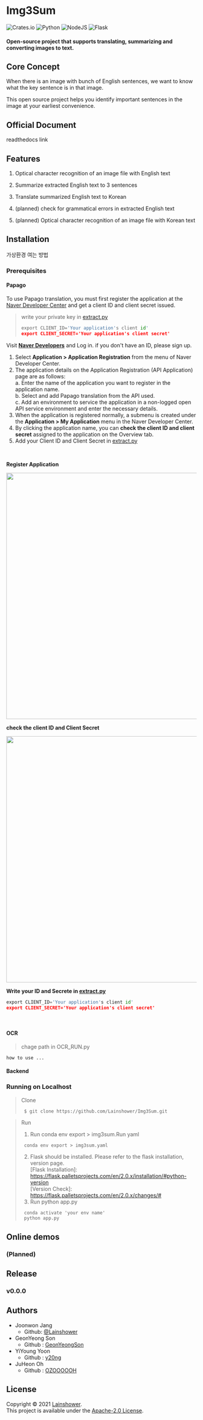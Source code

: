 # Img3Sum

![Crates.io](https://img.shields.io/crates/l/rustc-serialize?style=for-the-badge)
![Python](https://img.shields.io/badge/python-3670A0?style=for-the-badge&logo=python&logoColor=ffdd54) ![NodeJS](https://img.shields.io/badge/node.js-6DA55F?style=for-the-badge&logo=node.js&logoColor=white) ![Flask](https://img.shields.io/badge/flask-%23000.svg?style=for-the-badge&logo=flask&logoColor=white)

#### Open-source project that supports translating, summarizing and converting images to text.

## Core Concept

When there is an image with bunch of English sentences, we want to know what the key sentence is in that image. 

This open source project helps you identify important sentences in the image at your earliest convenience.

## Official Document

readthedocs link

## Features

1. Optical character recognition of an image file with English text

2. Summarize extracted English text to 3 sentences 

3. Translate summarized English text to Korean

4. (planned) check for grammatical errors in extracted English text

5. (planned) Optical character recognition of an image file with Korean text

## Installation

가상환경 여는 방법

### Prerequisites

#### Papago

To use Papago translation, you must first register the application at the [Naver Developer Center]  and get a client ID and client secret issued.
> write your private key in [extract.py](https://github.com/Lainshower/Img3Sum/blob/main/extract.py)
>```python
>export CLIENT_ID='Your application's client id'
>export CLIENT_SECRET='Your application's client secret'
>```



Visit **[Naver Developers]** and Log in. if you don't have an ID, please sign up.

1. Select **Application > Application Registration** from the menu of Naver Developer Center.
2. The application details on the Application Registration (API Application) page are as follows:<br/>
        a. Enter the name of the application you want to register in the application name.<br/>
        b. Select and add Papago translation from the API used.<br/>
        c. Add an environment to service the application in a non-logged open API service environment and enter the necessary details.<br/>
3. When the application is registered normally, a submenu is created under the **Application > My Application** menu in the Naver Developer Center.
4. By clicking the application name, you can **check the client ID and client secret** assigned to the application on the Overview tab.
5. Add your Client ID and Client Secret in [extract.py](https://github.com/Lainshower/Img3Sum/blob/main/extract.py)
<br/>


**Register Application**

<img src="https://developers.naver.com/proxyapi/rawgit/naver/naver-openapi-guide/master/ko/papago-apis/images/papago-nmt-01.png" width="650">

**check the client ID and Client Secret**

<img src="https://developers.naver.com/proxyapi/rawgit/naver/naver-openapi-guide/master/ko/papago-apis/images/papago-nmt-02.png" width="650">

**Write your ID and Secrete in [extract.py](https://github.com/Lainshower/Img3Sum/blob/main/extract.py)**
```python
export CLIENT_ID='Your application's client id'
export CLIENT_SECRET='Your application's client secret'
```
<br/>

[Naver Developers]:https://developers.naver.com/main/
[Naver Developer Center]: https://developers.naver.com/apps/#/wizard/register


#### OCR

> chage path in OCR_RUN.py
```python3
how to use ...
```

#### Backend

### Running on Localhost

> Clone
>```bash
>  $ git clone https://github.com/Lainshower/Img3Sum.git
>```   

> Run
>1. Run conda env export > img3sum.Run yaml
>```python3
>  conda env export > img3sum.yaml
>```
>2. Flask should be installed. Please refer to the flask installation, version page.<br/>
> [Flask Installation]: https://flask.palletsprojects.com/en/2.0.x/installation/#python-version <br/>
> [Version Check]: https://flask.palletsprojects.com/en/2.0.x/changes/# <br/>
>3. Run python app.py
>```python3
>  conda activate 'your env name'
>  python app.py
>```



## Online demos
### (Planned)

## Release

### v0.0.0

## Authors

- Joonwon Jang
  - Github: [@Lainshower](https://github.com/Lainshower)
- GeonYeong Son
  - Github : [GeonYeongSon](https://github.com/GeonYeongSon?tab=repositories)
- YiYoung Yoon
  - Github : [y20ng](https://github.com/y20ng?tab=repositories)
- JuHeon Oh
  - Github : [OZOOOOOH](https://github.com/OZOOOOOH)

## License

Copyright © 2021 [Lainshower](https://github.com/Lainshower).<br />
This project is available under the [Apache-2.0 License](https://github.com/Lainshower/Img3Sum/blob/main/LICENSE).
